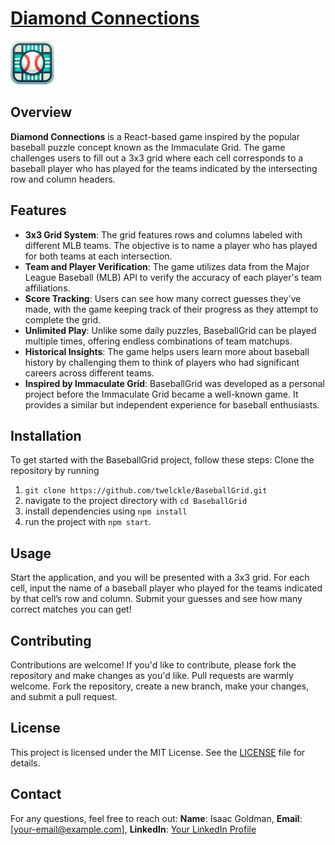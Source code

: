 # <a href="https://baseball-grid.vercel.app/" target="_blank">Diamond Connections</a>

<img src="./public/baseball-favicon.png" alt="BaseballGrid Logo" width="70" height="70">

## Overview

**Diamond Connections** is a React-based game inspired by the popular baseball puzzle concept known as the Immaculate Grid. The game challenges users to fill out a 3x3 grid where each cell corresponds to a baseball player who has played for the teams indicated by the intersecting row and column headers.

## Features

- **3x3 Grid System**: The grid features rows and columns labeled with different MLB teams. The objective is to name a player who has played for both teams at each intersection.
- **Team and Player Verification**: The game utilizes data from the Major League Baseball (MLB) API to verify the accuracy of each player's team affiliations.
- **Score Tracking**: Users can see how many correct guesses they've made, with the game keeping track of their progress as they attempt to complete the grid.
- **Unlimited Play**: Unlike some daily puzzles, BaseballGrid can be played multiple times, offering endless combinations of team matchups.
- **Historical Insights**: The game helps users learn more about baseball history by challenging them to think of players who had significant careers across different teams.
- **Inspired by Immaculate Grid**: BaseballGrid was developed as a personal project before the Immaculate Grid became a well-known game. It provides a similar but independent experience for baseball enthusiasts.

## Installation

To get started with the BaseballGrid project, follow these steps: Clone the repository by running 
1) `git clone https://github.com/twelckle/BaseballGrid.git`
2) navigate to the project directory with `cd BaseballGrid`
3) install dependencies using `npm install`
4) run the project with `npm start`.

## Usage

Start the application, and you will be presented with a 3x3 grid. For each cell, input the name of a baseball player who played for the teams indicated by that cell’s row and column. Submit your guesses and see how many correct matches you can get!

## Contributing

Contributions are welcome! If you'd like to contribute, please fork the repository and make changes as you'd like. Pull requests are warmly welcome. Fork the repository, create a new branch, make your changes, and submit a pull request.

## License

This project is licensed under the MIT License. See the [LICENSE](LICENSE) file for details.

## Contact

For any questions, feel free to reach out: **Name**: Isaac Goldman, **Email**: [your-email@example.com], **LinkedIn**: [Your LinkedIn Profile](https://www.linkedin.com/)
